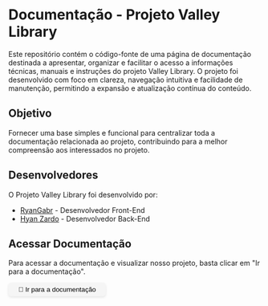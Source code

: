 # Documentação - Projeto Valley Library

Este repositório contém o código-fonte de uma página de documentação destinada a apresentar, organizar e facilitar o acesso a informações técnicas, manuais e instruções do projeto Valley Library.
O projeto foi desenvolvido com foco em clareza, navegação intuitiva e facilidade de manutenção, permitindo a expansão e atualização contínua do conteúdo.

## Objetivo

Fornecer uma base simples e funcional para centralizar toda a documentação relacionada ao projeto, contribuindo para a melhor compreensão aos interessados no projeto.

## Desenvolvedores

O Projeto Valley Library foi desenvolvido por:

- [RyanGabr](https://github.com/RyanGabr) - Desenvolvedor Front-End
- [Hyan Zardo](https://github.com/Hyan-Zardo) - Desenvolvedor Back-End

## Acessar Documentação

Para acessar a documentação e visualizar nosso projeto, basta clicar em "Ir para a documentação".

<button style="background-color: whitesmoke; border: none; padding: 6px 20px; border-radius: 6px; box-shadow: 0px 2px 5px rgba(0, 0, 0, 0.1)">🚀 Ir para a documentação</button>
